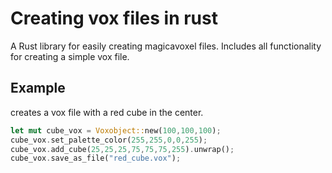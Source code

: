 # Creating vox files in rust
A Rust library for easily creating magicavoxel files. Includes all functionality for creating a simple vox file.

## Example
creates a vox file with a red cube in the center.
```rust
let mut cube_vox = Voxobject::new(100,100,100);
cube_vox.set_palette_color(255,255,0,0,255);
cube_vox.add_cube(25,25,25,75,75,75,255).unwrap();
cube_vox.save_as_file("red_cube.vox");
```

